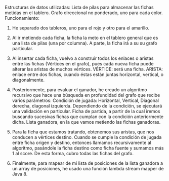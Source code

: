 Estructuras de datos utilizadas:
Lista de pilas para almacenar las fichas metidas en el tablero.
Grafo direccional no ponderado, uno para cada color.
Funcionamiento:

1. He separado dos tableros, uno para el rojo y otro para el amarillo.
2. Al ir metiendo cada ficha, la ficha la meto en el tablero general que es una lista de pilas (una por columna). A parte, la ficha irá a su su grafo particular.
3. Al insertar cada ficha, vuelvo a construir todos los enlaces o aristas entre las fichas (Vértices en el grafo), pues cada nueva ficha puede alterar las aristas de muchos vértices.
VÉRTICE: será una ficha.
ARISTA: enlace entre dos fichas, cuando éstas están juntas horizontal, vertical, o diagonalmente.
4. Posteriormente, para evaluar el ganador, he creado un algoritmo recursivo que hace una búsqueda en profundidad del grafo que recibe varios parámetros:
Condición de jugada: Horizontal, Vertical, Diagonal derecha, diagonal izquierda. Dependiendo de la condición, se ejecutará una validación en particular.
Ficha de partida, a partir de la cual iremos buscando sucesivas fichas que cumplan con la condición anteriormente dicha.
Lista ganadora, en la que vamos metiendo las fichas ganadoras.
5. Para la ficha que estamos tratando, obtenemos sus aristas, que nos conducen a vértices destino. Cuando se cumple la condición de jugada entre ficha origen y destino, entonces llamamos recursivamente al algoritmo, pasándole la ficha destino como ficha fuente y sumamos más 1 al score. De esta forma, cubro todas las fichas del grafo.

6. Finalmente, para mapear de mi lista de posiciones de la lista ganadora a un array de posiciones, he usado una función lambda stream mapper de Java 8.